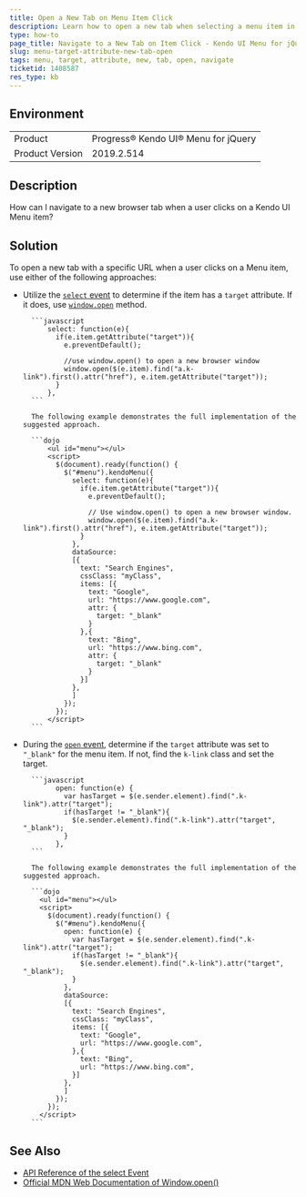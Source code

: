 ```yaml
---
title: Open a New Tab on Menu Item Click
description: Learn how to open a new tab when selecting a menu item in the Kendo UI Menu for jQuery.  
type: how-to
page_title: Navigate to a New Tab on Item Click - Kendo UI Menu for jQuery
slug: menu-target-attribute-new-tab-open
tags: menu, target, attribute, new, tab, open, navigate
ticketid: 1408587
res_type: kb
---
```


## Environment

<table>
 <tr>
  <td>Product</td>
  <td>Progress® Kendo UI® Menu for jQuery</td>
 </tr>

  <td>Product Version</td>
  <td>2019.2.514</td>
 </tr>
</table>

## Description

How can I navigate to a new browser tab when a user clicks on a Kendo UI Menu item?

## Solution

To open a new tab with a specific URL when a user clicks on a Menu item, use either of the following approaches:

* Utilize the [`select` event](https://docs.telerik.com/kendo-ui/api/javascript/ui/menu/events/select) to determine if the item has a `target` attribute. If it does, use [`window.open`](https://developer.mozilla.org/en-US/docs/Web/API/Window/open) method.

        ```javascript
            select: function(e){
              if(e.item.getAttribute("target")){
                e.preventDefault();

                //use window.open() to open a new browser window
                window.open($(e.item).find("a.k-link").first().attr("href"), e.item.getAttribute("target"));
              }
            },
        ```

        The following example demonstrates the full implementation of the suggested approach.

        ```dojo
            <ul id="menu"></ul>
            <script>
              $(document).ready(function() {
                $("#menu").kendoMenu({
                  select: function(e){
                    if(e.item.getAttribute("target")){
                      e.preventDefault();

                      // Use window.open() to open a new browser window.
                      window.open($(e.item).find("a.k-link").first().attr("href"), e.item.getAttribute("target"));
                    }
                  },
                  dataSource:
                  [{
                    text: "Search Engines",
                    cssClass: "myClass",                          
                    items: [{                                    
                      text: "Google",
                      url: "https://www.google.com",
                      attr: {
                        target: "_blank"
                      }
                    },{
                      text: "Bing",
                      url: "https://www.bing.com",
                      attr: {
                        target: "_blank"
                      }
                    }]
                  },
                  ]
                });
              });
            </script>
        ```

* During the [`open` event](https://docs.telerik.com/kendo-ui/api/javascript/ui/menu/events/open), determine if the `target` attribute was set to `"_blank"` for the menu item. If not, find the `k-link` class and set the target.

        ```javascript
              open: function(e) {
                var hasTarget = $(e.sender.element).find(".k-link").attr("target");
                if(hasTarget != "_blank"){
                  $(e.sender.element).find(".k-link").attr("target", "_blank");  
                }
              },
        ```

        The following example demonstrates the full implementation of the suggested approach.

        ```dojo
          <ul id="menu"></ul>
          <script>
            $(document).ready(function() {
              $("#menu").kendoMenu({
                open: function(e) {
                  var hasTarget = $(e.sender.element).find(".k-link").attr("target");
                  if(hasTarget != "_blank"){
                    $(e.sender.element).find(".k-link").attr("target", "_blank");  
                  }
                },
                dataSource:
                [{
                  text: "Search Engines",
                  cssClass: "myClass",                          
                  items: [{                                    
                    text: "Google",
                    url: "https://www.google.com",
                  },{
                    text: "Bing",
                    url: "https://www.bing.com",
                  }]
                },
                ]
              });
            });
          </script>
        ```

## See Also

* [API Reference of the select Event](https://docs.telerik.com/kendo-ui/api/javascript/ui/menu/events/select)
* [Official MDN Web Documentation of Window.open()](https://developer.mozilla.org/en-US/docs/Web/API/Window/open)
